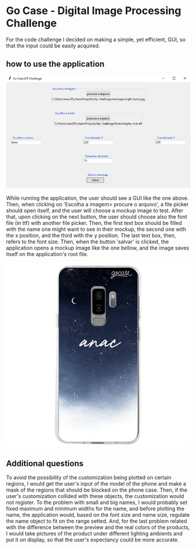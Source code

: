 # Go Case - Digital Image Processing Challenge

For the code challenge I decided on making a simple, yet efficient, GUI, so that the input could be easily acquired. 

## how to use the application
![GUI Image](examples/GUI.png)

While running the application, the user should see a GUI like the one above. Then, when clicking on 'Escolha a imagem> procure o arquivo', a file picker should open itself, and the user will choose a mockup image to test.
After that, upon clicking on the next button, the user should choose also the font file (in ttf) with another file picker.
Then, the first text box should be filled with the name one might want to see in their mockup, the second one with the x position, and the third with the y position. The last text box, then, refers to the font size.
Then, when the button 'salvar' is clicked, the application opens a mockup image like the one bellow, and the image saves itself on the application's root file.

![Mockup Image](examples/mockup.png)

## Additional questions

To avoid the possibility of the customization being plotted on certain regions, I would get the user's input of the model of the phone and make a mask of the regions that should be blocked on the phone case. Then, if the user's customization collided with these objects, the customization would not register. 
To the problem with small and big names, I would probably set fixed maximum and minimum widths for the name, and before plotting the name, the application would, based on the font size and name size, regulate the name object to fit on the range setted. 
And, for the last problem related with the difference between the preview and the real colors of the products, I would take pictures of the product under different lighting ambients and put it on display, so that the user's expectancy could be more accurate.
